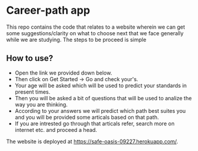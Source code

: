 # Career-path app
This repo contains the code that relates to a website wherein we can get some suggestions/clarity on what to choose next that we face generally while we are studying. The steps to be proceed is simple
## How to use?
* Open the link we provided down below.
* Then click on Get Started -> Go and check your's.
* Your age will be asked which will be used to predict your standards in present times.
* Then you will be asked a bit of questions that will be used to analize the way you are thinking.
* According to your answers we will predict which path best suites you and you will be provided some articals based on that path.
* If you are intrested go through that articals refer, search more on internet etc. and proceed a head.

The website is deployed at https://safe-oasis-09227.herokuapp.com/. 
